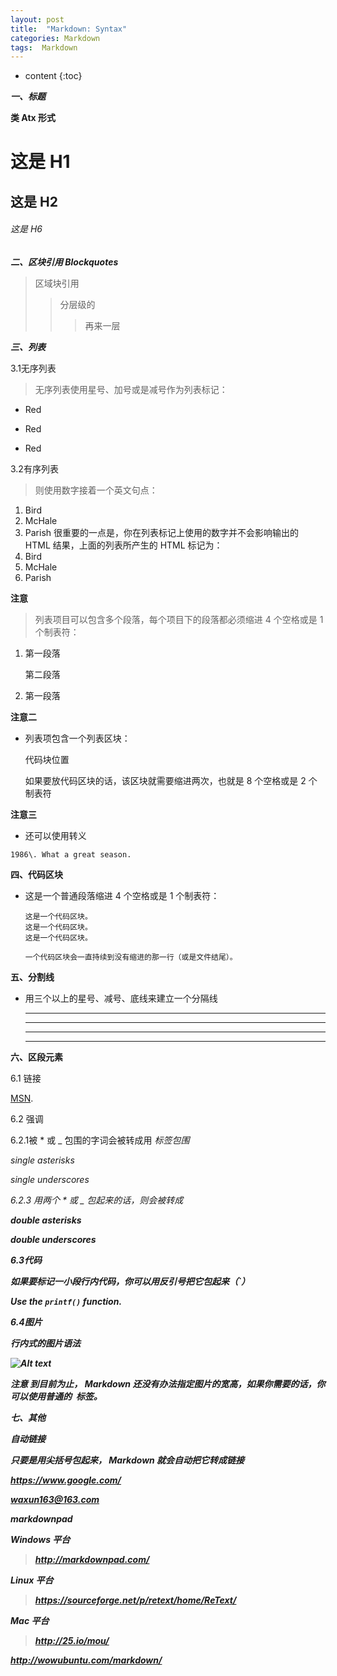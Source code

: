 ```yaml
---
layout: post
title:  "Markdown: Syntax"
categories: Markdown
tags:  Markdown
---
```


* content
{:toc}

***一、标题***

**类 Atx 形式**
# 这是 H1

## 这是 H2

###### 这是 H6


***二、区块引用 Blockquotes***

>区域块引用
>>分层级的
>>>再来一层

***三、列表***

3.1无序列表
>无序列表使用星号、加号或是减号作为列表标记：
 
*   Red
-   Red
+   Red

3.2有序列表
>则使用数字接着一个英文句点：

 1.  Bird
 2.  McHale
 3.  Parish
 很重要的一点是，你在列表标记上使用的数字并不会影响输出的 HTML 结果，上面的列表所产生的 HTML 标记为：
 1.  Bird
 1.  McHale
 1.  Parish


**注意**

 >列表项目可以包含多个段落，每个项目下的段落都必须缩进 4 个空格或是 1 个制表符：

1.  第一段落  
    
    第二段落

2. 第一段落

**注意二**
 
   *  列表项包含一个列表区块：
						
		代码块位置

        如果要放代码区块的话，该区块就需要缩进两次，也就是 8 个空格或是 2 个制表符

**注意三**

   *  还可以使用转义

	1986\. What a great season.

**四、代码区块**

  * 这是一个普通段落缩进 4 个空格或是 1 个制表符：

		这是一个代码区块。
		这是一个代码区块。
		这是一个代码区块。

		一个代码区块会一直持续到没有缩进的那一行（或是文件结尾）。

**五、分割线**

  * 用三个以上的星号、减号、底线来建立一个分隔线
  
	* * *
	***
	---
	--------

**六、区段元素**

   6.1 链接

  [MSN](http://search.msn.com/ "MSN Search").

6.2 强调

  6.2.1被 * 或 _ 包围的字词会被转成用 <em> 标签包围

  *single asterisks*

  _single underscores_

  6.2.3 用两个 * 或 _ 包起来的话，则会被转成 <strong>

  **double asterisks**

  __double underscores__

6.3代码

如果要标记一小段行内代码，你可以用反引号把它包起来（`）

 Use the `printf()` function.

6.4图片
  
行内式的图片语法

![Alt text](http://www.bing.com/az/hprichbg/rb/KerichoTea_EN-US6909044062_1920x1080.jpg)

注意
 到目前为止， Markdown 还没有办法指定图片的宽高，如果你需要的话，你可以使用普通的 <img> 标签。

**七、其他**

 自动链接

只要是用尖括号包起来， Markdown 就会自动把它转成链接

<https://www.google.com/>

<waxun163@163.com>


markdownpad

Windows 平台

><http://markdownpad.com/>

Linux 平台

><https://sourceforge.net/p/retext/home/ReText/>

Mac 平台

><http://25.io/mou/>


http://wowubuntu.com/markdown/